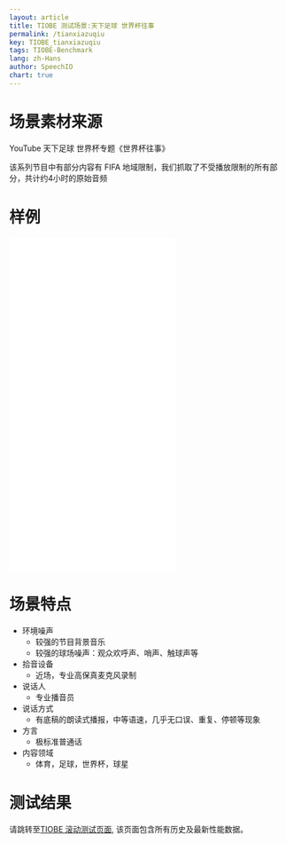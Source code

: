 ```yaml
---
layout: article
title: TIOBE 测试场景:天下足球 世界杯往事
permalink: /tianxiazuqiu
key: TIOBE_tianxiazuqiu
tags: TIOBE-Benchmark
lang: zh-Hans
author: SpeechIO
chart: true
---
```


# 场景素材来源
YouTube 天下足球 世界杯专题《世界杯往事》

该系列节目中有部分内容有 FIFA 地域限制，我们抓取了不受播放限制的所有部分，共计约4小时的原始音频

# 样例

<iframe src="//player.bilibili.com/player.html?aid=21287670&bvid=BV1kW411M7Zu&cid=34981888&page=1" scrolling="no" border="0" frameborder="no" framespacing="0" allowfullscreen="true"> </iframe>

<iframe src="//player.bilibili.com/player.html?aid=21287539&bvid=BV1CW411M7Fj&cid=34981579&page=1" scrolling="no" border="0" frameborder="no" framespacing="0" allowfullscreen="true"> </iframe>

<iframe src="//player.bilibili.com/player.html?aid=21594879&bvid=BV12W411T7gP&cid=35575189&page=1" scrolling="no" border="0" frameborder="no" framespacing="0" allowfullscreen="true"> </iframe>

<iframe src="//player.bilibili.com/player.html?aid=21287815&bvid=BV1CW411M7Ap&cid=34982225&page=1" scrolling="no" border="0" frameborder="no" framespacing="0" allowfullscreen="true"> </iframe>

# 场景特点
* 环境噪声
  * 较强的节目背景音乐
  * 较强的球场噪声：观众欢呼声、哨声、触球声等
* 拾音设备
  * 近场，专业高保真麦克风录制
* 说话人
  * 专业播音员
* 说话方式
  * 有底稿的朗读式播报，中等语速，几乎无口误、重复、停顿等现象
* 方言
  * 极标准普通话
* 内容领域
  * 体育，足球，世界杯，球星

# 测试结果
请跳转至[TIOBE 滚动测试页面](/timeline#场景天下足球-世界杯往事), 该页面包含所有历史及最新性能数据。